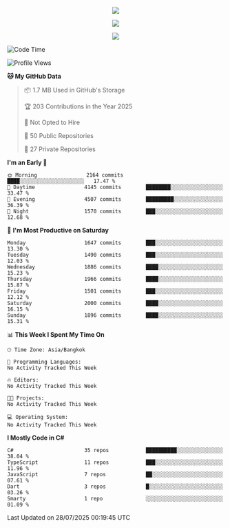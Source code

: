 <p align="center">
  <a href="say-hi.gif"> 
    <img align="center" src="say-hi.gif"/>
  </a>
</p>
<p align="center">
  <a href="https://github.com/htthinh1999">
    <img align="center" src="https://github-readme-stats-kappa-pink.vercel.app/api?username=htthinh1999&show_icons=true&count_private=true&theme=dracula"/>
  </a>
</p>
<p align="center">
  <a href="https://github.com/htthinh1999">
    <img src="https://github-readme-stats-kappa-pink.vercel.app/api/top-langs/?username=htthinh1999&layout=compact&langs_count=6&count_private=true&hide=tsql,hlsl,glsl,shaderlab&theme=dracula"/>
  </a>
</p>

<!--START_SECTION:waka-->
![Code Time](http://img.shields.io/badge/Code%20Time-0%20secs-blue)

![Profile Views](http://img.shields.io/badge/Profile%20Views-0-blue)

**🐱 My GitHub Data** 

> 📦 1.7 MB Used in GitHub's Storage 
 > 
> 🏆 203 Contributions in the Year 2025
 > 
> 🚫 Not Opted to Hire
 > 
> 📜 50 Public Repositories 
 > 
> 🔑 27 Private Repositories 
 > 
**I'm an Early 🐤** 

```text
🌞 Morning                2164 commits        ████░░░░░░░░░░░░░░░░░░░░░   17.47 % 
🌆 Daytime                4145 commits        ████████░░░░░░░░░░░░░░░░░   33.47 % 
🌃 Evening                4507 commits        █████████░░░░░░░░░░░░░░░░   36.39 % 
🌙 Night                  1570 commits        ███░░░░░░░░░░░░░░░░░░░░░░   12.68 % 
```
📅 **I'm Most Productive on Saturday** 

```text
Monday                   1647 commits        ███░░░░░░░░░░░░░░░░░░░░░░   13.30 % 
Tuesday                  1490 commits        ███░░░░░░░░░░░░░░░░░░░░░░   12.03 % 
Wednesday                1886 commits        ████░░░░░░░░░░░░░░░░░░░░░   15.23 % 
Thursday                 1966 commits        ████░░░░░░░░░░░░░░░░░░░░░   15.87 % 
Friday                   1501 commits        ███░░░░░░░░░░░░░░░░░░░░░░   12.12 % 
Saturday                 2000 commits        ████░░░░░░░░░░░░░░░░░░░░░   16.15 % 
Sunday                   1896 commits        ████░░░░░░░░░░░░░░░░░░░░░   15.31 % 
```


📊 **This Week I Spent My Time On** 

```text
🕑︎ Time Zone: Asia/Bangkok

💬 Programming Languages: 
No Activity Tracked This Week

🔥 Editors: 
No Activity Tracked This Week

🐱‍💻 Projects: 
No Activity Tracked This Week

💻 Operating System: 
No Activity Tracked This Week
```

**I Mostly Code in C#** 

```text
C#                       35 repos            ██████████░░░░░░░░░░░░░░░   38.04 % 
TypeScript               11 repos            ███░░░░░░░░░░░░░░░░░░░░░░   11.96 % 
JavaScript               7 repos             ██░░░░░░░░░░░░░░░░░░░░░░░   07.61 % 
Dart                     3 repos             █░░░░░░░░░░░░░░░░░░░░░░░░   03.26 % 
Smarty                   1 repo              ░░░░░░░░░░░░░░░░░░░░░░░░░   01.09 % 
```




 Last Updated on 28/07/2025 00:19:45 UTC
<!--END_SECTION:waka-->
